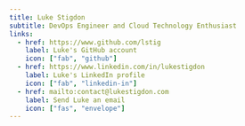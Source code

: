 ```yaml
---
title: Luke Stigdon
subtitle: DevOps Engineer and Cloud Technology Enthusiast
links:
  - href: https://www.github.com/lstig
    label: Luke's GitHub account
    icon: ["fab", "github"]
  - href: https://www.linkedin.com/in/lukestigdon
    label: Luke's LinkedIn profile
    icon: ["fab", "linkedin-in"]
  - href: mailto:contact@lukestigdon.com
    label: Send Luke an email
    icon: ["fas", "envelope"]
---
```


